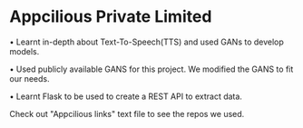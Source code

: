 # Appcilious Private Limited

• Learnt in-depth about Text-To-Speech(TTS) and used GANs to develop models.

• Used publicly available GANS for this project. We modified the GANS to fit our needs. 

• Learnt Flask to be used to create a REST API to extract data.

Check out "Appcilious links" text file to see the repos we used. 
